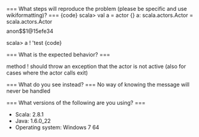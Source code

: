 === What steps will reproduce the problem (please be specific and use wikiformatting)? ===
{code}
scala> val a = actor {}
a: scala.actors.Actor = scala.actors.Actor$$$$anon$$1@15efe34

scala> a ! 'test
{code} 



=== What is the expected behavior? ===

method ! should throw an exception that the actor is not active (also for cases where the actor calls exit)

=== What do you see instead? ===
No way of knowing the message will never be handled

=== What versions of the following are you using? ===
  - Scala: 2.8.1
  - Java: 1.6.0_22
  - Operating system: Windows 7 64
